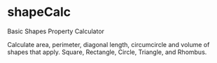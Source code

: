 # shapeCalc
Basic Shapes Property Calculator

Calculate area, perimeter, diagonal length, circumcircle and volume of shapes that apply.
Square, Rectangle, Circle, Triangle, and Rhombus. 
